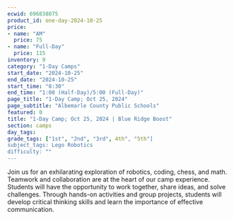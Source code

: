 ```yaml
---
ecwid: 696838075
product_id: one-day-2024-10-25
price:
- name: "AM"
  price: 75
- name: "Full-Day"
  price: 115
inventory: 9
category: "1-Day Camps"
start_date: "2024-10-25"
end_date: "2024-10-25"
start_time: "8:30"
end_time: "1:00 (Half-Day)/5:00 (Full-Day)"
page_title: "1-Day Camp; Oct 25, 2024"
page_subtitle: "Albemarle County Public Schools"
featured: 0
title: "1-Day Camp; Oct 25, 2024 | Blue Ridge Boost"
section: camps
day_tags: 
grade_tags: ["1st", "2nd", "3rd", 4th", "5th"]
subject_tags: Lego Robotics
difficulty: ""
---
```

Join us for an exhilarating exploration of robotics, coding, chess, and math. Teamwork and collaboration are at the heart of our camp experience. Students will have the opportunity to work together, share ideas, and solve challenges. Through hands-on activities and group projects, students will develop critical thinking skills and learn the importance of effective communication.
